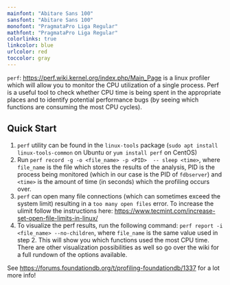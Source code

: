 ```yaml
---
mainfont: "Abitare Sans 100"
sansfont: "Abitare Sans 100"
monofont: "PragmataPro Liga Regular"
mathfont: "PragmataPro Liga Regular"
colorlinks: true
linkcolor: blue
urlcolor: red
toccolor: gray
---
```

`perf`: https://perf.wiki.kernel.org/index.php/Main_Page is a linux profiler which will allow you to monitor the CPU utilization of a single process. Perf is a useful tool to check whether CPU time is being spent in the appropriate places and to identify potential performance bugs (by seeing which functions are consuming the most CPU cycles).


## Quick Start

1. `perf` utility can be found in the `linux-tools` package (`sudo apt install linux-tools-common` on Ubuntu or `yum install perf` on CentOS)
2. Run `perf record -g -o <file_name> -p <PID>  -- sleep <time>`, where `file_name` is the file which stores the results of the analysis, PID is the process being monitored (which in our case is the PID of `fdbserver`) and `<time>` is the amount of time (in seconds) which the profiling occurs over.
3. `perf` can open many file connections (which can sometimes exceed the system limit) resulting in a `too many open files` error. To increase the ulimit follow the instructions here: https://www.tecmint.com/increase-set-open-file-limits-in-linux/
4. To visualize the perf results, run the following command: `perf report -i <file_name> --no-children`, where `file_name` is the same value used in step 2. This will show you which functions used the most CPU time. There are other visualization possibilities as well so go over the wiki for a full rundown of the options available.

See https://forums.foundationdb.org/t/profiling-foundationdb/1337 for a lot more info!
